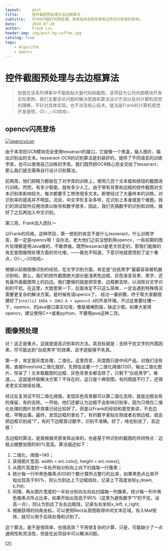 ```yaml
---
layout:     post
title:      控件截图预处理与去边框算法
subtitle:   针对OCR图片的预处理，简单高效去除背景和边界对识别率的影响。
date:       2018-07-28
author:     Frank Liu
header-img: img/post-bg-coffee.jpg
catalog: true
tags:
    - Algorithm
    - opencv
---
```


# 控件截图预处理与去边框算法

> 恕我在该系列博客中不能粘贴大量代码和截图，该项目为公司内部模块开发实际案例，我们主要谈论问题的解决思路和算法设计方法以及对计算机视觉的理解，不针对具体实现，也不涉及核心技术。就当是Frank的计算机视觉开发感悟，O(∩_∩)O哈哈~

## opencv闪亮登场
[![opencvicon][1]](https://opencv.org/)

由于本项目OCR模块完全使用tesseract的接口，它就像一个黑盒，输入图片，输出识别出的文本。tesseract-OCR的识别算法是封装好的，提供了不同语言的训练字库，也可以使用自己训练的字库。我们既然把OCR核心完全交给了tesseract，那么我们就无需再自行设计识别算法。

前两周，他们把精力都放在了对字库的训练上，使用几百个文本框和按钮的截图进行训练。然而，有多少智能，就有多少人工。由于带有背景和边框的控件截图对文本识别率影响较大，每次都要手工修改很多文本。即使经过了大量样本的训练，对识别率的提高并不明显。况且，中文字形复杂多样，在识别上本身就是个难题。我们的测试软件应用场景以账号和数字居多，因此，我们先搞数字的识别和训练，做好了之后再加入中文识别。

第三周，Frank加入团队～

以Frank的风格，这种项目，第一想到的肯定不是什么tesseract，什么训练字库，那一定是opencv呀！没办法，老大他们之前没想到用opencv，一些前期的图片处理都是用Java做的，不敢恭维。既然tesseract是老大钦定的，那我们能做的肯定是图像预处理方面的优化喽。——我也不知道，下意识地就感悟到了这个重点，O(∩_∩)O哈哈~

根据以前做图像识别的经验，在文字识别方面，肯定是“白纸黑字”最最容易被机器识别啦。那么，我们的控件截图绝大部分是浅黑色边框、灰色渐变背景、黑字，还有最外面截图带上的白边。我们要做的就是把背景、边框都去除，以消除对文字识别的干扰。在这里，大致思索一下，后面肯定不只这么简单，一定会遇到特殊情况需要更复杂的解决方案。是时候有请opencv了。
经过一番折腾，终于帮大家都搭建好了`IntelliJ IDEA + JDK1.8 + opencv3.4`的开发环境。不过这里要吐槽一下，opencv、的java接口属实垃圾，像是被阉割版，缺这少那。如果大家用opencv，建议使用C++或者python，不要用java这种二货。

## 图像预处理

对！这正是重点，这就是提高识别率的方法。其目标就是：去除干扰文字的外围因素，尽可能达到“白纸黑字”的效果，且字迹能够不失真。

第一步，肯定是灰度处理，二值化。这里而言，灰度图只是中间产品，对我们没有用，直接threshold二值化就好。先预估设置一个二值化阈值(120)，输出二值化图片，惊呆了！文本框截图的边框、灰色背景全都去除了，只剩下“白纸黑字”。难道。。。这就是终极解决方案？不存在的，这只是个典型图，有的图就不行了。还得老老实实继续处理。

经过反复测试不同二值化阈值，发现灰色背景都可以靠二值化去除，就是边框会有的保留，有的去除。一开始，他们还都认为边框不会影响识别率，因为只用仅二值化处理的图片世界效果已经比较好了。但是以Frank的经验和感觉来讲，不去边框，早晚出事。最终，发现边框的害处了。有的数字紧贴左侧或者右侧边框，就会把边框识别成“1”，有的下边框穿过数字，识别不准确。好了，啥也别说了，去边框！

去边框的算法，是我根据灵感发挥出来的，也是基于所识别的截图的共同特点：边框占据整张图的80%宽高。算法描述如下：

1. 二值化，阈值=140；
2. 获得图片宽高: width = src.cols(), height = src.rows();
3. 从图片高度的一半处开始分别向上向下扫描每一行像素；
4. 统计每一行中黑色像素点(0)的个数计算所占整行的比率，如果黑色点比率开始出现高于80%，则认为到达上下边框线处，记录上下高度坐标y_down, y_top;
5. 同理，再从图片宽度的一半处分别向左向右扫描每一列像素，统计每一列中黑色像素点所占比率，如果开始出现高于90%（这里为避免数字“1”的干扰，设高一点），则认为到达了左右边框线，记录左右坐标x_left, x_right;
6. 根据获得的四角坐标，可以使用Rect从原图取得中间文本区域，存入Mat矩阵，就可以用于后续处理和识别了。

这个算法，是不是很简单，也很高效？不用很复杂的计算，只是，可能缺少了一点通用性和灵活性，但是在此项目中可以解决问题。




[1]:https://opencv.org/assets/theme/logo.png
[2]: